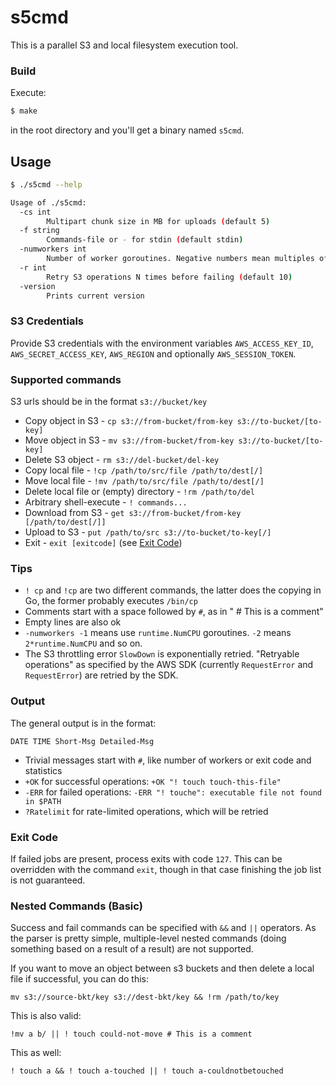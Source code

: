 # s5cmd

This is a parallel S3 and local filesystem execution tool.

### Build

Execute:

```bash
$ make
```
in the root directory and you'll get a binary named `s5cmd`.

## Usage

```bash
$ ./s5cmd --help

Usage of ./s5cmd:
  -cs int
    	Multipart chunk size in MB for uploads (default 5)
  -f string
        Commands-file or - for stdin (default stdin)
  -numworkers int
        Number of worker goroutines. Negative numbers mean multiples of runtime.NumCPU (default 256)
  -r int
        Retry S3 operations N times before failing (default 10)
  -version
        Prints current version
```

### S3 Credentials
Provide S3 credentials with the environment variables `AWS_ACCESS_KEY_ID`, `AWS_SECRET_ACCESS_KEY`, `AWS_REGION` and optionally `AWS_SESSION_TOKEN`.

### Supported commands

S3 urls should be in the format `s3://bucket/key`

- Copy object in S3 - `cp s3://from-bucket/from-key s3://to-bucket/[to-key]`
- Move object in S3 - `mv s3://from-bucket/from-key s3://to-bucket/[to-key]`
- Delete S3 object  - `rm s3://del-bucket/del-key`
- Copy local file - `!cp /path/to/src/file /path/to/dest[/]`
- Move local file - `!mv /path/to/src/file /path/to/dest[/]`
- Delete local file or (empty) directory - `!rm /path/to/del`
- Arbitrary shell-execute - `! commands...`
- Download from S3 - `get s3://from-bucket/from-key [/path/to/dest[/]]`
- Upload to S3 - `put /path/to/src s3://to-bucket/to-key[/]`
- Exit - `exit [exitcode]` (see [Exit Code](#exit-code))

### Tips

- `! cp` and `!cp` are two different commands, the latter does the copying in Go, the former probably executes `/bin/cp` 
- Comments start with a space followed by `#`, as in " # This is a comment"
- Empty lines are also ok
- `-numworkers -1` means use `runtime.NumCPU` goroutines. `-2` means `2*runtime.NumCPU` and so on.
- The S3 throttling error `SlowDown` is exponentially retried. "Retryable operations" as specified by the AWS SDK (currently `RequestError` and `RequestError`) are retried by the SDK.

### Output

The general output is in the format:
```
DATE TIME Short-Msg Detailed-Msg
```

 - Trivial messages start with `#`, like number of workers or exit code and statistics
 - `+OK` for successful operations: `+OK "! touch touch-this-file"`
 - `-ERR` for failed operations: `-ERR "! touche": executable file not found in $PATH`
 - `?Ratelimit` for rate-limited operations, which will be retried

### Exit Code

If failed jobs are present, process exits with code `127`. This can be overridden with the command `exit`, though in that case finishing the job list is not guaranteed.

### Nested Commands (Basic)

Success and fail commands can be specified with `&&` and `||` operators. As the parser is pretty simple, multiple-level nested commands (doing something based on a result of a result) are not supported.

If you want to move an object between s3 buckets and then delete a local file if successful, you can do this:

```
mv s3://source-bkt/key s3://dest-bkt/key && !rm /path/to/key
```

This is also valid:

```
!mv a b/ || ! touch could-not-move # This is a comment
```

This as well:
```
! touch a && ! touch a-touched || ! touch a-couldnotbetouched
```


